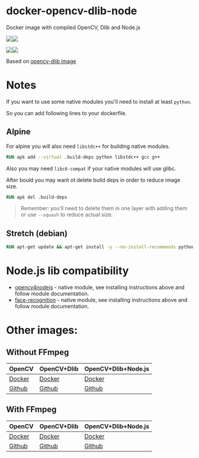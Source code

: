 # docker-opencv-dlib-node

Docker image with compiled OpenCV, Dlib and Node.js

[![](https://images.microbadger.com/badges/version/m03geek/opencv-dlib-node:alpine.svg)](https://microbadger.com/images/m03geek/opencv-dlib-node:alpine "version")[![](https://images.microbadger.com/badges/image/m03geek/opencv-dlib-node:alpine.svg)](https://microbadger.com/images/m03geek/opencv-dlib-node:alpine "layers")

[![](https://images.microbadger.com/badges/version/m03geek/opencv-dlib-node:stretch.svg)](https://microbadger.com/images/m03geek/opencv-dlib-node:stretch "version")[![](https://images.microbadger.com/badges/image/m03geek/opencv-dlib-node:stretch.svg)](https://microbadger.com/images/m03geek/opencv-dlib-node:stretch "layers")

Based on [opencv-dlib image](https://hub.docker.com/r/m03geek/opencv-dlib/)

# Notes

If you want to use some native modules you'll need to install at least `python`.

So you can add following lines to your dockerfile.

## Alpine 

For alpine you will also need `libstdc++` for building native modules.

```Dockerfile
RUN apk add --virtual .build-deps python libstdc++ gcc g++
```

Also you may need `libc6-compat` if your native modules will use glibc.

After bould you may want ot delete build deps in order to reduce image size.

```Dockerfile
RUN apk del .build-deps
```

> Remember: you'll need to delete them in one layer with adding them or use `--squash` to reduce actual size.

## Stretch (debian)

```Dockerfile
RUN apt-get update && apt-get install -y --no-install-recommends python build-essential
```

# Node.js lib compatibility

* [opencv4nodejs](https://www.npmjs.com/package/opencv4nodejs) - native module, see installing instructions above and follow module documentation.
* [face-recognition](https://www.npmjs.com/package/face-recognition) - native module, see installing instructions above and follow module documentation.

# Other images:

## Without FFmpeg

| OpenCV | OpenCV+Dlib | OpenCV+Dlib+Node.js |
|-|-|-|
| [Docker](https://hub.docker.com/r/m03geek/opencv/) | [Docker](https://hub.docker.com/r/m03geek/opencv-dlib/) | [Docker](https://hub.docker.com/r/m03geek/opencv-dlib-node/) |
| [Github](https://github.com/SkeLLLa/docker-opencv) | [Github](https://github.com/SkeLLLa/docker-opencv-dlib) | [Github](https://github.com/SkeLLLa/docker-opencv-dlib-node) |

## With FFmpeg

| OpenCV | OpenCV+Dlib | OpenCV+Dlib+Node.js |
|-|-|-|
| [Docker](https://hub.docker.com/r/m03geek/ffmpeg-opencv/) | [Docker](https://hub.docker.com/r/m03geek/ffmpeg-opencv-dlib/) | [Docker](https://hub.docker.com/r/m03geek/ffmpeg-opencv-dlib-node/) |
| [Github](https://github.com/SkeLLLa/docker-ffmpeg-opencv) | [Github](https://github.com/SkeLLLa/docker-ffmpeg-opencv-dlib) | [Github](https://github.com/SkeLLLa/docker-ffmpeg-opencv-dlib-node) |